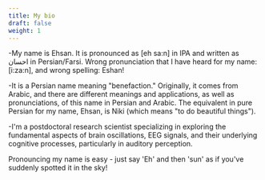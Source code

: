 ```yaml
---
title: My bio
draft: false
weight: 1
---
```


-My name is Ehsan. It is pronounced as [eh sa:n] in IPA and written as احسان in Persian/Farsi. Wrong pronunciation that I have heard for my name: [i:za:n], and wrong spelling: Eshan!


-It is a Persian name meaning "benefaction." Originally, it comes from Arabic, and there are different meanings and applications, as well as pronunciations, of this name in Persian and Arabic. The equivalent in pure Persian for my name, Ehsan, is Niki (which means "to do beautiful things"). 




-I'm a postdoctoral research scientist specializing in exploring the fundamental aspects of brain oscillations, EEG signals, and their underlying cognitive processes, particularly in auditory perception.

Pronouncing my name is easy - just say 'Eh' and then 'sun' as if you've suddenly spotted it in the sky!

